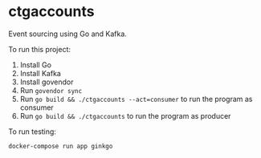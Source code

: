 # ctgaccounts

Event sourcing using Go and Kafka.

To run this project:

1. Install Go
2. Install Kafka
3. Install govendor
4. Run `govendor sync`
5. Run `go build && ./ctgaccounts --act=consumer` to run the program as consumer
6. Run `go build && ./ctgaccounts` to run the program as producer

To run testing:

    docker-compose run app ginkgo
